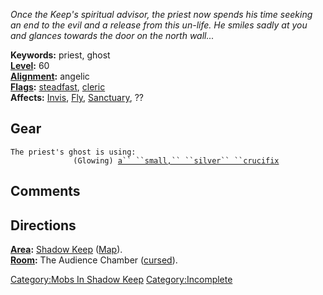 *Once the Keep's spiritual advisor, the priest now spends his time
seeking an end to the evil and a release from this un-life. He smiles
sadly at you and glances towards the door on the north wall...*

**Keywords:** priest, ghost  
**[Level](Level "wikilink"):** 60  
**[Alignment](Alignment "wikilink"):** angelic  
**[Flags](:Category:Mob_Types.md "wikilink"):**
[steadfast](Sentinel_Mobs.md "wikilink"),
[cleric](Spellcasting_Mobs.md "wikilink")  
**Affects:** [Invis](Invis "wikilink"), [Fly](Fly "wikilink"),
[Sanctuary](Sanctuary "wikilink"), ??

## Gear

`The priest's ghost is using:`  
<held>`              (Glowing) `[`a`` ``small,`` ``silver`` ``crucifix`](Small,_Silver_Crucifix.md "wikilink")

## Comments

## Directions

**[Area](:Category:_Areas.md "wikilink"):** [Shadow
Keep](:Category:_Shadow_Keep.md "wikilink")
([Map](Shadow_Keep_Map.md "wikilink")).  
**[Room](:Category:_Rooms.md "wikilink"):** The Audience Chamber
([cursed](Cursed_Rooms.md "wikilink")).  

[Category:Mobs In Shadow Keep](Category:Mobs_In_Shadow_Keep "wikilink")
[Category:Incomplete](Category:Incomplete "wikilink")

